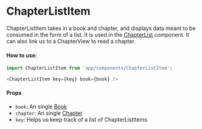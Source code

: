 ChapterListItem
=========

ChapterListItem takes in a book and chapter, and displays data meant to be consumed in the form of a list.  It is used in the [ChapterList](../ChapterList) component.  It can also link us to a ChapterView to read a chapter.

#### How to use:

```js
import ChapterListItem from 'app/components/ChapterListItem';

<ChapterListItem key={key} book={book} />
```

#### Props

* `book`: An single [Book](../../data/models/Book)
* `chapter`: An single [Chapter](../../data/models/Chapter)
* `key`: Helps us keep track of a list of ChapterListItems
